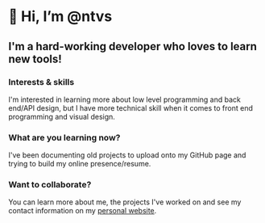 # 👋 Hi, I’m @ntvs
## I'm a hard-working developer who loves to learn new tools!

### Interests & skills
I'm interested in learning more about low level programming and back end/API design, but I have more technical skill when it comes to front end programming and visual design.

### What are you learning now?
I've been documenting old projects to upload onto my GitHub page and trying to build my online presence/resume.

### Want to collaborate?
You can learn more about me, the projects I've worked on and see my contact information on my [personal website](https://www.nickribeiro.com).

<!---
Currently, I'm learning how to make web applications with Vue.js and learning how to port them to the desktop with Electron.js.

ntvs/ntvs is a ✨ special ✨ repository because its `README.md` (this file) appears on your GitHub profile.
You can click the Preview link to take a look at your changes.

- 👋 Hi, I’m @ntvs
- 👀 I’m interested in ...
- 🌱 I’m currently learning ...
- 💞️ I’m looking to collaborate on ...
- 📫 How to reach me ...

--->

